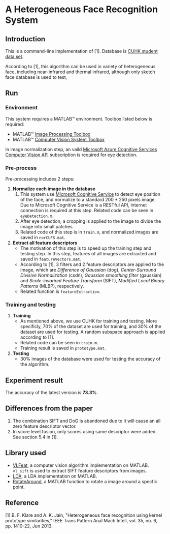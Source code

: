 # A Heterogeneous Face Recognition System

## Introduction
This is a command-line implementation of [1]. Database is [CUHK student data set](http://mmlab.ie.cuhk.edu.hk/archive/facesketch.html). 

According to [1], this algorithm can be used in variety of heterogeneous face, including near-infrared and thermal infrared, although only sketch face database is used to test, 

## Run

### Environment
This system requires a MATLAB&trade; environment. Toolbox listed below is required:
- MATLAB&trade; [Image Processing Toolbox](https://www.mathworks.com/products/image.html)
- MATLAB&trade; [Computer Vision System Toolbox](https://www.mathworks.com/products/computer-vision.html)

In image normalization step, an vaild [Microsoft Azure Cognitive Services](https://azure.microsoft.com/en-us/services/cognitive-services/) [Computer Vision API](https://azure.microsoft.com/en-us/services/cognitive-services/computer-vision/) subscription is required for eye detection.


### Pre-process
Pre-processing includes 2 steps:
1. **Normalize each image in the database**
    1. This system use [Microsoft Cognitive Service](https://azure.microsoft.com/en-us/services/cognitive-services/) to detect eye position of the face, and normalize to a standard 200 * 250 pixels image. Due to Microsoft Cognitive Service is a RESTful API, Internet connection is required at this step. Related code can be seen in `eyeDetection.m`.
    2. After eye detection, a cropping is applied to the image to divide the image into small patches.
    3. Related code of this step is in `train.m`, and normalized images are saved in `norCUFS.mat`.
2. **Extract all feature descriptors**
    - The motivation of this step is to speed up the training step and testing step. In this step, features of all images are extracted and saved in `featureVectors.mat`. 
    - According to [1], 3 filters and 2 feature descriptors are applied to the image, which are *Difference of Gaussian* (dog), *Center-Surround Divisive Normalization* (csdn), *Gaussian smoothing filter* (gaussian) and *Scale-invariant Feature Transform* (SIFT), *Modified Local Binary Patterns* (MLBP), respectively.
    - Related function is `featureExtraction`.

### Training and testing
1. **Training**
    - As mentioned above, we use CUHK for training and testing. More specificly, 70% of the dataset are used for training, and 30% of the dataset are used for testing. A random subspace approach is applied according to [1].
    - Related code can be seen in `train.m`.
    - Training result is saved in `prototype.mat`.
2. **Testing**
    - 30% images of the database were used for testing the accuracy of the algorithm.

## Experiment result
The accuracy of the latest version is **73.3%**.

## Differences from the paper
1. The combination SIFT and DoG is abandoned due to it will cause an all zero feature descriptor vector.
2. In score level fusion, only scores using same descriptor were added. See section 5.4 in [1].

## Library used
- [VLFeat](www.vlfeat.org), a computer vision algorithm implementation on MATLAB. `vl_sift` is used to extract SIFT feature descriptors from images.
- [LDA](https://cn.mathworks.com/matlabcentral/fileexchange/29673-lda--linear-discriminant-analysis), a LDA implementation on MATLAB. 
- [RotateAround](https://cn.mathworks.com/matlabcentral/fileexchange/40469-rotate-an-image-around-a-point), a MATLAB function to rotate a image around a specfic point.

## Reference
[1] B. F. Klare and A. K. Jain, "Heterogeneous face recognition using kernel prototype similarities," IEEE Trans Pattern Anal Mach Intell, vol. 35, no. 6, pp. 1410-22, Jun 2013.